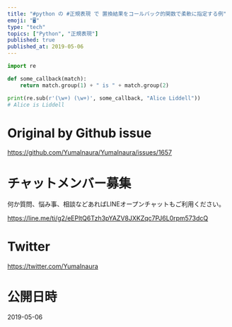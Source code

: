```yaml
---
title: "#python の #正規表現 で 置換結果をコールバック的関数で柔軟に指定する例"
emoji: "🖥"
type: "tech"
topics: ["Python", "正規表現"]
published: true
published_at: 2019-05-06
---
```


```py
import re

def some_callback(match):
    return match.group(1) + " is " + match.group(2)

print(re.sub(r'(\w+) (\w+)', some_callback, "Alice Liddell"))
# Alice is Liddell
```

# Original by Github issue

https://github.com/YumaInaura/YumaInaura/issues/1657








<!-- Update From Qiita API -->

# チャットメンバー募集


何か質問、悩み事、相談などあればLINEオープンチャットもご利用ください。

https://line.me/ti/g2/eEPltQ6Tzh3pYAZV8JXKZqc7PJ6L0rpm573dcQ





# Twitter


https://twitter.com/YumaInaura


<!-- Update From Qiita API -->



# 公開日時

2019-05-06
